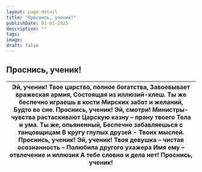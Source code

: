 ```yaml
---
layout: page-detail
title: "Проснись, ученик!"
publishDate: 01-01-2025
description: ""
tags:
image:
draft: false
---
```


## Проснись, ученик!
| Эй, ученик!  Твое царство, полное богатства,  Завоевывает вражеская армия,  Состоящая из иллюзий-клеш.  Ты же беспечно играешь в кости  Мирских забот и желаний,  Будто во сне.  Проснись, ученик! Эй, смотри!  Министры-чувства растаскивают  Царскую казну – прану твоего  Тела и ума.  Ты же, опьяненный,  Беспечно забавляешься с танцовщицам  В кругу глупых друзей -  Твоих мыслей.  Проснись, ученик! Эй, ученик!  Твоя девушка – чистая осознанность –  Полюбила другого ухажера  Имя ему – отвлечение и иллюзия  А тебе словно и дела нет!  Проснись, ученик! |
| ---------------------------------------------------------------------------------------------------------------------------------------------------------------------------------------------------------------------------------------------------------------------------------------------------------------------------------------------------------------------------------------------------------------------------------------------------------------------------------------------------------------------------------------------------------------------- |
  
  
